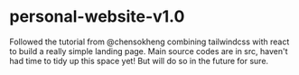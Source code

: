 # personal-website-v1.0
Followed the tutorial from @chensokheng combining tailwindcss with react to build a really simple landing page. 
Main source codes are in src, haven't had time to tidy up this space yet! But will do so in the future for sure.
